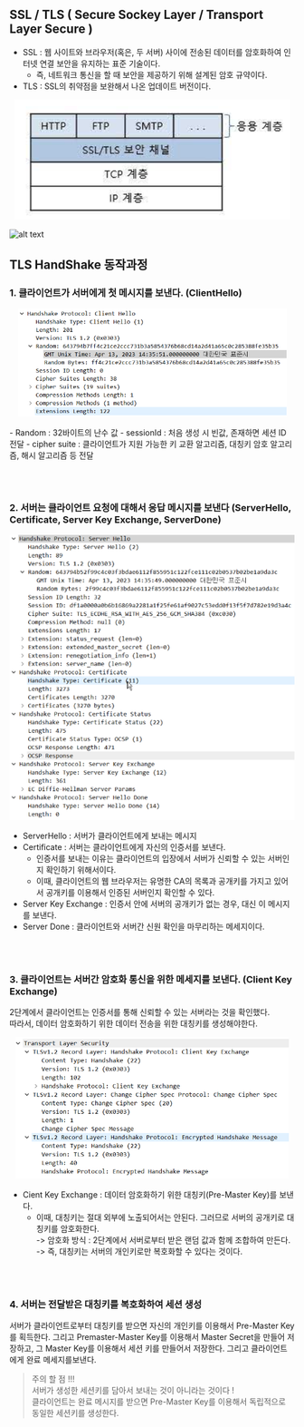 ## SSL / TLS ( Secure Sockey Layer / Transport Layer Secure )

- SSL : 웹 사이트와 브라우저(혹은, 두 서버) 사이에 전송된 데이터를 암호화하여 인터넷 연결 보안을 유지하는 표준 기술이다.
  - 즉, 네트워크 통신을 할 때 보안을 제공하기 위해 설계된 암호 규약이다.
- TLS : SSL의 취약점을 보완해서 나온 업데이트 버전이다.

<p align="center">
    <img src="resources/이미지1.png"></img>
</p>

![alt text](image.png)

## TLS HandShake 동작과정

### 1. 클라이언트가 서버에게 첫 메시지를 보낸다. (ClientHello)

<p align="center">
<img src="resources/이미지2.png"></img>
</p>
- Random : 32바이트의 난수 값
- sessionId : 처음 생성 시 빈값, 존재하면 세션 ID 전달
- cipher suite : 클라이언트가 지원 가능한 키 교환 알고리즘, 대칭키 암호 알고리즘, 해시 알고리즘 등 전달

<br><br>

### 2. 서버는 클라이언트 요청에 대해서 응답 메시지를 보낸다 (ServerHello, Certificate, Server Key Exchange, ServerDone)

<p align="center">
<img src="resources/이미지3.png"></img>
</p>

- ServerHello : 서버가 클라이언트에게 보내는 메시지
- Certificate : 서버는 클라이언트에게 자신의 인증서를 보낸다.
  - 인증서를 보내는 이유는 클라이언트의 입장에서 서버가 신뢰할 수 있는 서버인지 확인하기 위해서이다.
  - 이때, 클라이언트의 웹 브라우저는 유명한 CA의 목록과 공개키를 가지고 있어서 공개키를 이용해서 인증된 서버인지 확인할 수 있다.
- Server Key Exchange : 인증서 안에 서버의 공개키가 없는 경우, 대신 이 메시지를 보낸다.
- Server Done : 클라이언트와 서버간 신원 확인을 마무리하는 메세지이다.

<br><br>

### 3. 클라이언트는 서버간 암호화 통신을 위한 메세지를 보낸다. (Client Key Exchange)

2단계에서 클라이언트는 인증서를 통해 신뢰할 수 있는 서버라는 것을 확인했다. <br>
따라서, 데이터 암호화하기 위한 데이터 전송을 위한 대칭키를 생성해야한다.

<p align="center">
<img src="resources/이미지4.png"></img>
</p>

- Cient Key Exchange : 데이터 암호화하기 위한 대칭키(Pre-Master Key)를 보낸다.
  - 이때, 대칭키는 절대 외부에 노출되어서는 안된다. 그러므로 서버의 공개키로 대칭키를 암호화한다.<br>
    -> 암호화 방식 : 2단계에서 서버로부터 받은 랜덤 값과 함께 조합하여 만든다.<br>
    -> 즉, 대칭키는 서버의 개인키로만 복호화할 수 있다는 것이다.

<br><br>

### 4. 서버는 전달받은 대칭키를 복호화하여 세션 생성

서버가 클라이언트로부터 대칭키를 받으면 자신의 개인키를 이용해서 Pre-Master Key를 획득한다.
그리고 Premaster-Master Key를 이용해서 Master Secret을 만들어 저장하고, 그 Master Key를 이용해서 세션 키를 만들어서 저장한다.
그리고 클라이언트에게 완료 메세지를보낸다.

> 주의 할 점 !!! <br>
> 서버가 생성한 세션키를 담아서 보내는 것이 아니라는 것이다 ! <br>
> 클라이언트는 완료 메시지를 받으면 Pre-Master Key를 이용해서 독립적으로 동일한 세션키를 생성한다.
